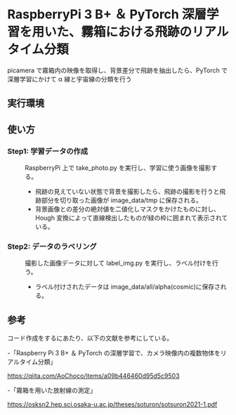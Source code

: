 # RaspberryPi 3 B+ ＆ PyTorch 深層学習を用いた、霧箱における飛跡のリアルタイム分類

picamera で霧箱内の映像を取得し、背景差分で飛跡を抽出したら、PyTorch で深層学習にかけて α 線と宇宙線の分類を行う

## 実行環境

## 使い方

<dl>

### <dt>Step1: 学習データの作成 </dt>

<dd>
RaspberryPi 上で take_photo.py を実行し、学習に使う画像を撮影する。

- 飛跡の見えていない状態で背景を撮影したら、飛跡の撮影を行うと飛跡部分を切り取った画像が image_data/tmp に保存される。
- 背景画像との差分の絶対値を二値化しマスクをかけたものに対し、Hough 変換によって直線検出したものが緑の枠に囲まれて表示されている。
</dd>

### <dt>Step2: データのラベリング</dt>

<dd>
撮影した画像データに対して label_img.py を実行し、ラベル付けを行う。

- ラベル付けされたデータは image_data/all/alpha(cosmic)に保存される。
</dd>

</dl>

## 参考

コード作成をするにあたり、以下の文献を参考にしている。

-「Raspberry Pi 3 B+ ＆ PyTorch の深層学習で、カメラ映像内の複数物体をリアルタイム分類」

https://qiita.com/AoChoco/items/a09b446460d95d5c9503

-「霧箱を用いた放射線の測定」

https://osksn2.hep.sci.osaka-u.ac.jp/theses/soturon/sotsuron2021-1.pdf
